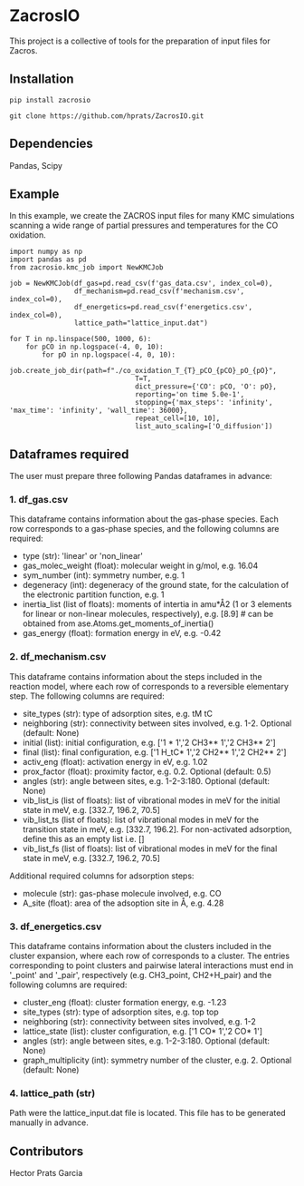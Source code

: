 ZacrosIO
===========

This project is a collective of tools for the preparation of input files for Zacros.

## Installation

`pip install zacrosio`

`git clone https://github.com/hprats/ZacrosIO.git`

## Dependencies

Pandas, Scipy
 
## Example

In this example, we create the ZACROS input files for many KMC simulations scanning a wide range of partial pressures and temperatures for the CO oxidation.

    import numpy as np
    import pandas as pd
    from zacrosio.kmc_job import NewKMCJob

    job = NewKMCJob(df_gas=pd.read_csv(f'gas_data.csv', index_col=0),
                    df_mechanism=pd.read_csv(f'mechanism.csv', index_col=0),
                    df_energetics=pd.read_csv(f'energetics.csv', index_col=0),
                    lattice_path="lattice_input.dat")
    
    for T in np.linspace(500, 1000, 6):
        for pCO in np.logspace(-4, 0, 10):
            for pO in np.logspace(-4, 0, 10):
                job.create_job_dir(path=f"./co_oxidation_T_{T}_pCO_{pCO}_pO_{pO}",
                                   T=T,
                                   dict_pressure={'CO': pCO, 'O': pO},
                                   reporting='on time 5.0e-1',
                                   stopping={'max_steps': 'infinity', 'max_time': 'infinity', 'wall_time': 36000},
                                   repeat_cell=[10, 10],
                                   list_auto_scaling=['O_diffusion'])


## Dataframes required

The user must prepare three following Pandas dataframes in advance:

### 1. df_gas.csv 

This dataframe contains information about the gas-phase species. Each row corresponds to a gas-phase species, and the following columns are required:
- type (str): 'linear' or 'non_linear'
- gas_molec_weight (float): molecular weight in g/mol, e.g. 16.04
- sym_number (int): symmetry number, e.g. 1
- degeneracy (int): degeneracy of the ground state, for the calculation of the electronic partition function, e.g. 1
- inertia_list (list of floats): moments of intertia in amu*Å2 (1 or 3 elements for linear or non-linear molecules, respectively), e.g. [8.9]  # can be obtained from ase.Atoms.get_moments_of_inertia()
- gas_energy (float): formation energy in eV, e.g. -0.42

### 2. df_mechanism.csv

This dataframe contains information about the steps included in the reaction model, where each row of corresponds to a reversible elementary step. The following columns are required:
- site_types (str): type of adsorption sites, e.g. tM tC
- neighboring (str): connectivity between sites involved, e.g. 1-2. Optional (default: None)
- initial (list): initial configuration, e.g. ['1 * 1','2 CH3** 1','2 CH3** 2']
- final (list): final configuration, e.g. ['1 H_tC* 1','2 CH2** 1','2 CH2** 2']
- activ_eng (float): activation energy in eV, e.g. 1.02
- prox_factor (float): proximity factor, e.g. 0.2. Optional (default: 0.5)
- angles (str): angle between sites, e.g. 1-2-3:180. Optional (default: None)
- vib_list_is (list of floats): list of vibrational modes in meV for the initial state in meV, e.g. [332.7, 196.2, 70.5]
- vib_list_ts (list of floats): list of vibrational modes in meV for the transition state in meV, e.g. [332.7, 196.2]. For non-activated adsorption, define this as an empty list i.e. []
- vib_list_fs (list of floats): list of vibrational modes in meV for the final state in meV, e.g. [332.7, 196.2, 70.5]

Additional required columns for adsorption steps:
- molecule (str): gas-phase molecule involved, e.g. CO
- A_site (float): area of the adsoption site in Å, e.g. 4.28

### 3. df_energetics.csv

This dataframe contains information about the clusters included in the cluster expansion, where each row of corresponds to a cluster. The entries corresponding to point clusters and pairwise lateral interactions must end in '_point' and '_pair', respectively (e.g. CH3_point, CH2+H_pair) and the following columns are required:
- cluster_eng (float): cluster formation energy, e.g. -1.23
- site_types (str): type of adsorption sites, e.g. top top
- neighboring (str): connectivity between sites involved, e.g. 1-2
- lattice_state (list): cluster configuration, e.g. ['1 CO* 1','2 CO* 1']
- angles (str): angle between sites, e.g. 1-2-3:180. Optional (default: None)
- graph_multiplicity (int): symmetry number of the cluster, e.g. 2. Optional (default: None)

### 4. lattice_path (str)

Path were the lattice_input.dat file is located. This file has to be generated manually in advance. 

## Contributors

Hector Prats Garcia

